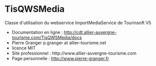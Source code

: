 TisQWSMedia
===========

Classe d'utilisation du webservice ImportMediaService de Tourinsoft V5

<ul>
	<li>Documentation en ligne : <a href="http://cdt.allier-auvergne-tourisme.com/TisQWSMedia/docs">http://cdt.allier-auvergne-tourisme.com/TisQWSMedia/docs</a></li>
	<li>Pierre Granger p.granger at allier-tourisme.net</li>
	<li>licence MIT</li>
	<li>Site professionnel : <a hre"http://www.allier-auvergne-tourisme.com">http://www.allier-auvergne-tourisme.com</a></li>
	<li>Page personnelle : <a href="http://www.pierre-granger.fr">http://www.pierre-granger.fr</a></li>
</ul>
